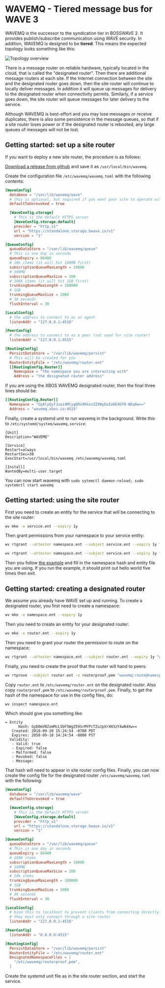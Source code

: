 # WAVEMQ - Tiered message bus for WAVE 3

WAVEMQ is the successor to the syndication tier in BOSSWAVE 2. It provides publish/subscribe communication using WAVE security. In addition, WAVEMQ is designed to be **tiered**. This means the expected topology looks something like this:

![Topology overview](https://github.com/immesys/wavemq/raw/master/misc/doc.png)

There is a message router on reliable hardware, typically located in the cloud, that is called the "designated router". Then there are additional message routers at each site. If the Internet connection between the site and the designated router goes down, then the site router will continue to locally deliver messages. In addition it will queue up messages for delivery to the designated router when connectivity permits. Similarly, if a service goes down, the site router will queue messages for later delivery to the service.

Although WAVEMQ is best-effort and you may lose messages or receive duplicates, there is also some persistence in the message queues, so that if a site router loses power or if the designated router is rebooted, any large queues of messages will not be lost. 

## Getting started: set up a site router

If you want to deploy a new site router, the procedure is as follows:

[Download a release from github](https://github.com/immesys/wavemq/releases) and save it as `/usr/local/bin/wavemq`.

Create the configuration file `/etc/wavemq/wavemq.toml` with the following contents:

```toml
[WaveConfig]
  database = "/var/lib/wavemq/wave"
  # this is optional, but required if you want your site to operate with no internet
  defaultToUnrevoked = true

  [WaveConfig.storage]
    # This is the default HTTPS server
    [WaveConfig.storage.default]
    provider = "http_v1"
    url = "https://standalone.storage.bwave.io/v1"
    version = "1"

[QueueConfig]
  queueDataStore = "/var/lib/wavemq/queue"
  # This is one day in seconds
  queueExpiry = 86400
  # 10k items (it will hit 100MB first)
  subscriptionQueueMaxLength = 10000
  # 100MB
  subscriptionQueueMaxSize = 100
  # 100k items (it will hit 1GB first)
  trunkingQueueMaxLength = 100000
  # 1GB
  trunkingQueueMaxSize = 1000
  # 30 seconds
  flushInterval = 30

[LocalConfig]
  # the address to connect to as an agent
  listenAddr = "127.0.0.1:4516"

[PeerConfig]
  # the address to connect to as a peer (not used for site router)
  listenAddr = "127.0.0.1:4515"

[RoutingConfig]
  PersistDataStore = "/var/lib/wavemq/persist"
  # This will be created for you
  RouterEntityFile = "/etc/wavemq/router.ent"
  [[RoutingConfig.Router]]
    Namespace = "the namespace you are interacting with"
    Address = "the designated router address"
```

If you are using the XBOS WAVEMQ designated router, then the final three lines should be:

```toml
[[RoutingConfig.Router]]
  Namespace = "GyAlyQyfJuai4MCyg6Rx9KkxnZZXWyDaIo0EXGY9-WEq6w=="
  Address = "wavemq.xbos.io:4515"
```

Finally, create a systemd unit to run wavemq in the background. Write this to `/etc/systemd/system/wavemq.service`:

```
[Unit]
Description="WAVEMQ"

[Service]
Restart=always
RestartSec=30
ExecStart=/usr/local/bin/wavemq /etc/wavemq/wavemq.toml

[Install]
WantedBy=multi-user.target
```

You can now start wavemq with `sudo sytemctl daemon-reload; sudo systemctl start wavemq`

## Getting started: using the site router

First you need to create an entity for the service that will be connecting to the site router:

```bash
wv mke -o service.ent --expiry 1y
```

Then grant permissions from your namespace to your service entity:

```bash
wv rtgrant --attester namespace.ent --subject service.ent --expiry 1y "wavemq:subscribe,publish,query@namespace.ent/*"

wv rtgrant --attester namespace.ent --subject service.ent --expiry 1y "wave:decrypt@namespace.ent/*"
```

Then you follow [the example](https://github.com/immesys/wavemq/tree/master/example) and fill in the namespace hash and entity file you are using. If you run the example, it should print out hello world five times then exit.

## Getting started: creating a designated router

We assume you already have WAVE set up and running. To create a designated router, you first need to create a namespace:
```bash
wv mke -o namespace.ent --expiry 1y
```

Then you need to create an entity for your designated router:

```bash
wv mke -o router.ent --expiry 1y
```

Then you need to grant your router the permission to route on the namespace:

```bash
wv rtgrant --attester namespace.ent --subject router.ent --expiry 1y "wavemq:route@namespace.ent/*" 
```

Finally, you need to create the proof that the router will hand to peers:

```bash
wv rtprove --subject router.ent -o routerproof.pem "wavemq:route@namespace.ent/*"
```

Copy `router.ent` to `/etc/wavemq/router.ent` on the designated router. Also copy `routerproof.pem` to `/etc/wavemq/routerproof.pem`. Finally, to get the hash of the namespace for use in the config files, do:

```bash
wv inspect namespace.ent 
```

Which should give you something like:

```
= Entity
      Hash: GyD0mVNZxmMcL5bFSWgZ59SrMYPcTZuJpXrXH3zY4wN4Xw==
   Created: 2018-09-20 15:24:54 -0700 PDT
   Expires: 2058-09-10 14:24:54 -0800 PST
  Validity:
   - Valid: true
   - Expired: false
   - Malformed: false
   - Revoked: false
   - Message: 
```
That hash will need to appear in site router config files. Finally, you can now create the config file for the designated router `/etc/wavemq/wavemq.toml` with the following:

```toml
[WaveConfig]
  database = "/var/lib/wavemq/wave"
  defaultToUnrevoked = true

  [WaveConfig.storage]
    # This is the default HTTPS server
    [WaveConfig.storage.default]
    provider = "http_v1"
    url = "https://standalone.storage.bwave.io/v1"
    version = "1"

[QueueConfig]
  queueDataStore = "/var/lib/wavemq/queue"
  # This is one day in seconds
  queueExpiry = 86400
  # 1000 items
  subscriptionQueueMaxLength = 10000
  # 100MB
  subscriptionQueueMaxSize = 100
  # 10k items
  trunkingQueueMaxLength = 100000
  # 1GB
  trunkingQueueMaxSize = 3000
  # 30 seconds
  flushInterval = 30

[LocalConfig]
  # bind this to localhost to prevent clients from connecting directly.
  # they must only connect through a site router
  listenAddr = "127.0.0.1:4516"

[PeerConfig]
  listenAddr = "0.0.0.0:4515"

[RoutingConfig]
  PersistDataStore = "/var/lib/wavemq/persist"
  RouterEntityFile = "/etc/wavemq/router.ent"
  DesignatedNamespaceFiles = [
    "/etc/wavemq/routerproof.pem",
  ]
 ```
 
 Create the systemd unit file as in the site router section, and start the service.
